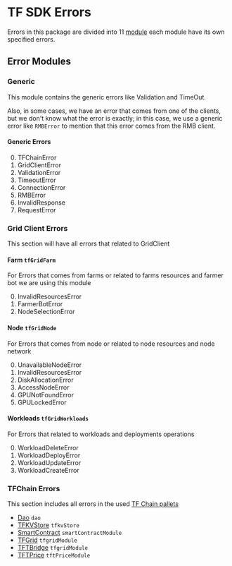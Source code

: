 # TF SDK Errors

Errors in this package are divided into 11 [module](./modules.ts) each module have its own specified errors.

## Error Modules

### Generic

This module contains the generic errors like Validation and TimeOut.

Also, in some cases, we have an error that comes from one of the clients, but we don't know what the error is exactly; in this case, we use a generic error like `RMBError` to mention that this error comes from the RMB client.

#### Generic Errors

0. TFChainError
1. GridClientError
2. ValidationError
3. TimeoutError
4. ConnectionError
5. RMBError
6. InvalidResponse
7. RequestError

### Grid Client Errors

This section will have all errors that related to GridClient

#### Farm `tfGridFarm`

For Errors that comes from farms or related to farms resources and farmer bot we are using this module

0. InvalidResourcesError
1. FarmerBotError
2. NodeSelectionError

#### Node `tfGridNode`

For Errors that comes from node or related to node resources and node network

0. UnavailableNodeError
1. InvalidResourcesError
2. DiskAllocationError
3. AccessNodeError
4. GPUNotFoundError
5. GPULockedError

#### Workloads `tfGridWorkloads`

For Errors that related to workloads and deployments operations

0. WorkloadDeleteError
1. WorkloadDeployError
2. WorkloadUpdateError
3. WorkloadCreateError

### TFChain Errors

This section includes all errors in the used [TF Chain pallets](https://github.com/threefoldtech/tfchain/tree/development/substrate-node/pallets)

- [Dao](./tfchain/dao.ts) `dao`
- [TFKVStore](./tfchain/kvstore.ts) `tfkvStore`
- [SmartContract](./tfchain/smart_contract.ts) `smartContractModule`
- [TFGrid](./tfchain/tfgrid.ts) `tfgridModule`
- [TFTBridge](./tfchain/tft_bridge.ts) `tfgridModule`
- [TFTPrice](./tfchain/tft_price.ts) `tftPriceModule`
